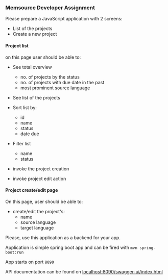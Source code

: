 ### Memsource Developer Assignment

Please prepare a JavaScript application with 2 screens: 

- List of the projects
- Create a new project

#### Project list
on this page user should be able to:
- See total overview
    - no. of projects by the status
    - no. of projects with due date in the past
    - most prominent source language 
    
- See list of the projects
- Sort list by:
    - id
    - name
    - status
    - date due
- Filter list
    - name
    - status
- invoke the project creation
- invoke project edit action
    
#### Project create/edit page
On this page, user should be able to:
 - create/edit the project's:
    - name
    - source language
    - target language
 
Please, use this application as a backend for your app. 

Application is simple spring boot app and can be fired with `mvn spring-boot:run`

App starts on port `8090`

API documentation can be found on [localhost:8090/swagger-ui/index.html](http://localhost:8090/swagger-ui/index.html)